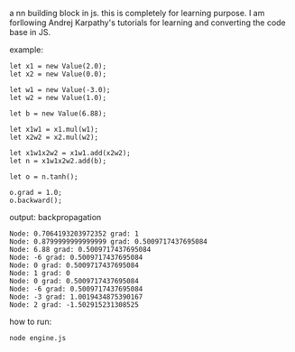 a nn building block in js. this is completely for learning purpose. I am forllowing Andrej Karpathy's tutorials for learning and converting the code base in JS. 

example:

```
let x1 = new Value(2.0);
let x2 = new Value(0.0);

let w1 = new Value(-3.0);
let w2 = new Value(1.0);

let b = new Value(6.88);

let x1w1 = x1.mul(w1);
let x2w2 = x2.mul(w2);

let x1w1x2w2 = x1w1.add(x2w2);
let n = x1w1x2w2.add(b);

let o = n.tanh();

o.grad = 1.0;
o.backward();

```

output: backpropagation

```
Node: 0.7064193203972352 grad: 1
Node: 0.8799999999999999 grad: 0.5009717437695084
Node: 6.88 grad: 0.5009717437695084
Node: -6 grad: 0.5009717437695084
Node: 0 grad: 0.5009717437695084
Node: 1 grad: 0
Node: 0 grad: 0.5009717437695084
Node: -6 grad: 0.5009717437695084
Node: -3 grad: 1.0019434875390167
Node: 2 grad: -1.502915231308525
```

how to run:
```
node engine.js
```